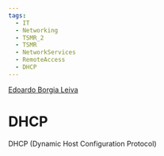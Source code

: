 ```yaml
---
tags:
  - IT
  - Networking
  - TSMR_2
  - TSMR
  - NetworkServices
  - RemoteAccess
  - DHCP
---
```


[Edoardo Borgia Leiva](https://edoardo-b-leiva.github.io)
# DHCP
DHCP (Dynamic Host Configuration Protocol)